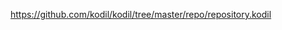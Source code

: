 <a href="https://github.com/kodil/kodil/tree/master/repo/repository.kodil">https://github.com/kodil/kodil/tree/master/repo/repository.kodil</a>
